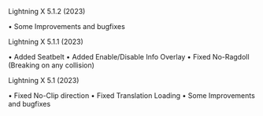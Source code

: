 Lightning X 5.1.2 (2023)

• Some Improvements and bugfixes

Lightning X 5.1.1 (2023)

• Added Seatbelt 
• Added Enable/Disable Info Overlay 
• Fixed No-Ragdoll (Breaking on any collision)

Lightning X 5.1 (2023)

• Fixed No-Clip direction 
• Fixed Translation Loading 
• Some Improvements and bugfixes

